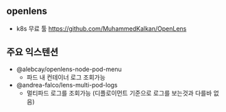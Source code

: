 ## openlens
- k8s 무료 툴
https://github.com/MuhammedKalkan/OpenLens

## 주요 익스텐션
- @alebcay/openlens-node-pod-menu
  - 파드 내 컨테이너 로그 조회가능
- @andrea-falco/lens-multi-pod-logs
  - 멀티파드 로그를 조회가능 (디플로이먼트 기준으로 로그를 보는것과 다를바 없음)